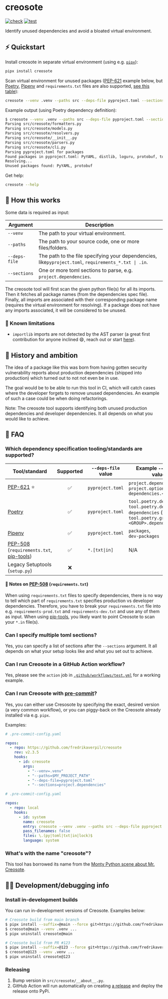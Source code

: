 # creosote

[![check](https://github.com/fredrikaverpil/creosote/actions/workflows/check.yml/badge.svg)](https://github.com/fredrikaverpil/creosote/actions/workflows/check.yml)
[![test](https://github.com/fredrikaverpil/creosote/actions/workflows/test.yml/badge.svg)](https://github.com/fredrikaverpil/creosote/actions/workflows/test.yml)

Identify unused dependencies and avoid a bloated virtual environment.

## :zap: Quickstart

Install creosote in separate virtual environment (using e.g. [`pipx`](https://github.com/pypa/pipx)):

```bash
pipx install creosote
```

Scan virtual environment for unused packages ([PEP-621](https://peps.python.org/pep-0621/) example below, but [Poetry](https://python-poetry.org/), [Pipenv](https://github.com/pypa/pipenv) and `requirements.txt` files are also supported, [see this table](#which-dependency-specification-toolingstandards-are-supported)):

```bash
creosote --venv .venv --paths src --deps-file pyproject.toml --sections project.dependencies
```

Example output (using Poetry dependency definition):

```bash
$ creosote --venv .venv --paths src --deps-file pyproject.toml --sections tool.poetry.dependencies
Parsing src/creosote/formatters.py
Parsing src/creosote/models.py
Parsing src/creosote/resolvers.py
Parsing src/creosote/__init__.py
Parsing src/creosote/parsers.py
Parsing src/creosote/cli.py
Parsing pyproject.toml for packages
Found packages in pyproject.toml: PyYAML, distlib, loguru, protobuf, toml
Resolving...
Unused packages found: PyYAML, protobuf
```

Get help:

```bash
creosote --help
```

## 🤔 How this works

Some data is required as input:

| Argument      | Description                                                                                           |
| ------------- | ----------------------------------------------------------------------------------------------------- |
| `--venv`      | The path to your virtual environment.                                                                 |
| `--paths`     | The path to your source code, one or more files/folders.                                              |
| `--deps-file` | The path to the file specifying your dependencies, like`pyproject.toml`, `requirements_*.txt \| .in`. |
| `--sections`  | One or more toml sections to parse, e.g. `project.dependencies`.                                      |


The creosote tool will first scan the given python file(s) for all its imports. Then it fetches all package names (from the dependencies spec file). Finally, all imports are associated with their corresponding package name (requires the virtual environment for resolving). If a package does not have any imports associated, it will be considered to be unused.

### :triumph: Known limitations

- `importlib` imports are not detected by the AST parser (a great first contribution for anyone inclined 😄, reach out or start [here](https://github.com/fredrikaverpil/creosote/blob/72d4ce0a8a983725a704decce9083702aa2312cc/src/creosote/parsers.py#L138-L156)).

## 🥧 History and ambition

The idea of a package like this was born from having gotten security vulnerability
reports about production dependencies (shipped into production) which turned out to not not
even be in use.

The goal would be to be able to run this tool in CI, which will catch cases where the developer
forgets to remove unused dependencies. An example of such a case could be when doing refactorings.

Note: The creosote tool supports identifying both unused production dependencies and developer dependencies. It all depends on what you would like to achieve.

## :raised_eyebrow: FAQ

### Which dependency specification tooling/standards are supported?

| Tool/standard                                                                                                               |     Supported      | `--deps-file` value | Example `--sections` values                                                                                         |
| --------------------------------------------------------------------------------------------------------------------------- | :----------------: | ------------------- | ------------------------------------------------------------------------------------------------------------------- |
| [PEP-621](https://peps.python.org/pep-0621/) ⭐                                                                              | :white_check_mark: | `pyproject.toml`    | `project.dependencies`,<br>`project.optional-dependencies.<GROUP>`                                                  |
| [Poetry](https://python-poetry.org/)                                                                                        | :white_check_mark: | `pyproject.toml`    | `tool.poetry.dependencies`,<br>`tool.poetry.dev-dependencies` (legacy),<br>`tool.poetry.group.<GROUP>.dependencies` |
| [Pipenv](https://pipenv.pypa.io/en/latest/)                                                                                 | :white_check_mark: | `pyproject.toml`    | `packages`,<br>`dev-packages`                                                                                       |
| [PEP-508](https://peps.python.org/pep-0508/) (`requirements.txt`, [pip-tools](https://pip-tools.readthedocs.io/en/latest/)) | :white_check_mark: | `*.[txt\|in]`       | N/A                                                                                                                 |
| Legacy Setuptools (`setup.py`)                                                                                              |         ❌          |                     |                                                                                                                     |

#### 📔 Notes on [PEP-508](https://peps.python.org/pep-0508) (`requirements.txt`)

When using `requirements.txt` files to specify dependencies, there is no way to tell which part of `requirements.txt` specifies production vs developer dependencies. Therefore, you have to break your `requirements.txt` file into e.g. `requirements-prod.txt` and `requirements-dev.txt` and use any of them as input. When using [pip-tools](https://pip-tools.readthedocs.io/en/latest/), you likely want to point Creosote to scan your `*.in` file(s).

### Can I specify multiple toml sections?

Yes, you can specify a list of sections after the `--sections` argument. It all depends on what your setup looks like and what you set out to achieve.

### Can I run Creosote in a GitHub Action workflow?

Yes, please see the `action` job in [`.github/workflows/test.yml`](.github/workflows/test.yml) for a working example.

### Can I run Creosote with [pre-commit](https://pre-commit.com)?

Yes, you can either use Cresosote by specifying the exact, desired version (a very common workflow), or you can piggy-back on the Creosote already installed via e.g. `pipx`.

Examples:

```yaml
# .pre-commit-config.yaml

repos:
  - repo: https://github.com/fredrikaverpil/creosote
    rev: v2.3.5
    hooks:
      - id: creosote
        args:
          - "--venv=.venv"
          - "--paths=$MY_PROJECT_PATH"
          - "--deps-file=pyproject.toml"
          - "--sections=project.dependencies"
```

```yaml
# .pre-commit-config.yaml

repos:
  - repo: local
    hooks:
      - id: system
        name: creosote
        entry: creosote --venv .venv --paths src --deps-file pyproject.toml --sections project.dependencies
        pass_filenames: false
        files: \.(py|toml|txt|in|lock)$
        language: system
```

### What's with the name "creosote"?

This tool has borrowed its name from the [Monty Python scene about Mr. Creosote](https://www.youtube.com/watch?v=aczPDGC3f8U).

## :woman_scientist: Development/debugging info
### Install in-development builds

You can run in-development versions of Creosote. Examples below:

```bash
# Creosote build from main branch
$ pipx install --suffix=@main --force git+https://github.com/fredrikaverpil/creosote.git
$ creosote@main --venv .venv ...
$ pipx uninstall creosote@main

# Creosote build from PR #123
$ pipx install --suffix=@123 --force git+https://github.com/fredrikaverpil/creosote.git@refs/pull/123/head
$ creosote@123 --venv .venv ...
$ pipx uninstall creosote@123
```

### Releasing

1. Bump version in `src/creosote/__about__.py`.
2. GitHub Action will run automatically on creating [a release](https://github.com/fredrikaverpil/creosote/releases) and deploy the release onto PyPi.
